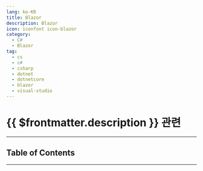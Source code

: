 ```yaml
---
lang: ko-KR
title: Blazor
description: Blazor
icon: iconfont icon-blazor
category:
  - C#
  - Blazor
tag:
  - cs
  - c#
  - csharp
  - dotnet
  - dotnetcore
  - blazor
  - visual-studio
---
```


# {{ $frontmatter.description }} 관련

<ShieldsGroup logos="csharp,dotnet,blazor,visualstudio"/>

---

## Table of Contents

<ToCLocal basePath="/programming/cs-blazor/" />

---

<TagLinks />